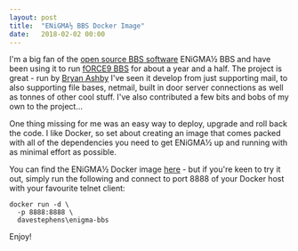 ```yaml
---
layout: post
title:  "ENiGMA½ BBS Docker Image"
date:   2018-02-02 00:00
--- 
```

I'm a big fan of the [open source BBS software](http://enigma-bbs.github.io) ENiGMA½ BBS and have been using it to run 
[fORCE9 BBS](https://bbs.force9.org) for about a year and a half. The project is great - run by [Bryan Ashby](https://l33t.codes/) I've 
seen it develop from just supporting mail, to also supporting file bases, netmail, built in door server connections as well as tonnes of
other cool stuff. I've also contributed a few bits and bobs of my own to the project...

One thing missing for me was an easy way to deploy, upgrade and roll back the code. I like Docker, so set 
about creating an image that comes packed with all of the dependencies you need to get ENiGMA½ up and running with as minimal effort as 
possible. 

You can find the ENiGMA½ Docker image [here](https://hub.docker.com/r/davestephens/enigma-bbs/) - but if you're keen to try it out,
simply run the following and connect to port 8888 of your Docker host with your favourite telnet client:

```
docker run -d \
  -p 8888:8888 \
  davestephens\enigma-bbs
```

Enjoy!
